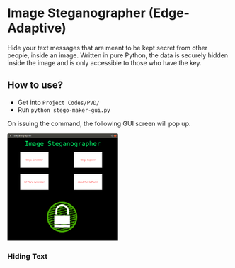 # Image Steganographer (Edge-Adaptive)

Hide your text messages that are meant to be kept secret from other people, inside an image. Written in pure Python, the data is securely hidden inside the image and is only accessible to those who have the key.

## How to use?

* Get into `Project Codes/PVD/`
* Run `python stego-maker-gui.py`

On issuing the command, the following GUI screen will pop up.

<img src="/readme_images/Home.png" width="250">

### Hiding Text
